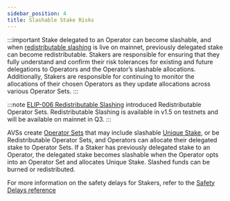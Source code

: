 ```yaml
---
sidebar_position: 4
title: Slashable Stake Risks
---
```


:::important
Stake delegated to an Operator can become slashable, and when [redistributable slashing](redistribution.md) is live on mainnet, previously delegated
stake can become redistributable. Stakers are responsible for ensuring that they fully understand and confirm
their risk tolerances for existing and future delegations to Operators and the Operator’s slashable allocations. Additionally,
Stakers are responsible for continuing to monitor the allocations of their chosen Operators as they update allocations across
various Operator Sets.
:::

:::note
[ELIP-006 Redistributable Slashing](https://github.com/eigenfoundation/ELIPs/blob/main/ELIPs/ELIP-006.md) introduced Redistributable Operator Sets.
Redistributable Slashing is available in v1.5 on testnets and will be available on mainnet in Q3.
:::

AVSs create [Operator Sets](../operator-sets/operator-sets-concept.md) that may include slashable
[Unique Stake](unique-stake.md), or be Redistributable Operator Sets, and Operators can
allocate their delegated stake to Operator Sets. If a Staker has previously delegated stake to an Operator, the delegated stake
becomes slashable when the Operator opts into an Operator Set and allocates Unique Stake. Slashed funds can be burned or
redistributed.

For more information on the safety delays for Stakers, refer to the [Safety Delays reference](../../reference/safety-delays-reference.md)

